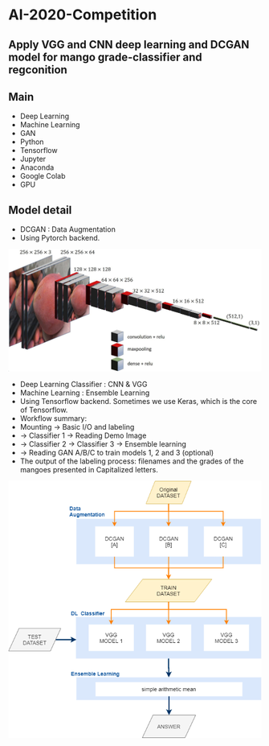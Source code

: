 # AI-2020-Competition
## Apply VGG and CNN deep learning and DCGAN model for mango grade-classifier and regconition
## Main
* Deep Learning 
* Machine Learning 
* GAN 
* Python
* Tensorflow
* Jupyter
* Anaconda
* Google Colab
* GPU
## Model detail
* DCGAN : Data Augmentation
* Using Pytorch backend.

![Variable Declaration](/img/image2.png)

* Deep Learning Classifier : CNN & VGG
* Machine Learning : Ensemble Learning
* Using Tensorflow backend. Sometimes we use Keras, which is the core of Tensorflow.
* Workflow summary: 
* Mounting -> Basic I/O and labeling
* -> Classifier 1 -> Reading Demo Image
* -> Classifier 2 -> Classifier 3 -> Ensemble learning
* -> Reading GAN A/B/C to train models 1, 2 and 3 (optional)
* The output of the labeling process: filenames and the grades of the mangoes presented in Capitalized letters.

![Variable Declaration](/img/image1.png)

